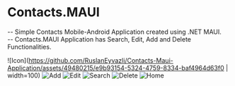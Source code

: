# Contacts.MAUI
-- Simple Contacts Mobile-Android Application created using .NET MAUI.
<br/>
-- Contacts.MAUI Application has Search, Edit, Add and Delete Functionalities.

![Icon](https://github.com/RuslanEyvazli/Contacts-Maui-Application/assets/49480215/e9b93154-5324-4759-8334-baf4964d63f0 | width=100)
![Add](https://github.com/RuslanEyvazli/Contacts-Maui-Application/assets/49480215/1fab70f0-71ce-4600-9f14-9bc9e79c371a)
![Edit](https://github.com/RuslanEyvazli/Contacts-Maui-Application/assets/49480215/b9e1e1fe-623d-4c7f-b92e-6ec6a4e6a548)
![Search](https://github.com/RuslanEyvazli/Contacts-Maui-Application/assets/49480215/275e9a00-a4a9-49c7-965c-87ab5d69e855)
![Delete](https://github.com/RuslanEyvazli/Contacts-Maui-Application/assets/49480215/c8489af6-154b-484e-8a01-d0be4ae143bb)
![Home](https://github.com/RuslanEyvazli/Contacts-Maui-Application/assets/49480215/b6302f51-f958-472e-a1b7-b7ee2d90b02e)
